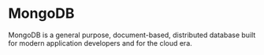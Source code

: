 # MongoDB

MongoDB is a general purpose, document-based, distributed database built for modern application developers and for the cloud era.